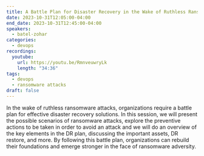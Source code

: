 ```yaml
---
title: A Battle Plan for Disaster Recovery in the Wake of Ruthless Ransomware Attacks
date: 2023-10-31T12:05:00-04:00
end_date: 2023-10-31T12:45:00-04:00
speakers:
  - batel-zohar
categories:
  - devops
recordings:
  youtube:
    url: https://youtu.be/RmnveuwryLk
    length: "34:36"
tags:
  - devops
  - ransomware attacks
draft: false
---
```


In the wake of ruthless ransomware attacks, organizations require a battle plan for effective disaster recovery solutions. In this session, we will present the possible scenarios of ransomware attacks, explore the preventive actions to be taken in order to avoid an attack and we will do an overview of the key elements in the DR plan, discussing the important assets, DR restore, and more. By following this battle plan, organizations can rebuild their foundations and emerge stronger in the face of ransomware adversity.
